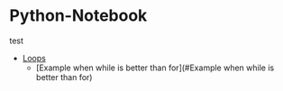 # Python-Notebook

test
* [Loops](#Loops)
  * [Example when while is better than for](#Example when while is better than for)

